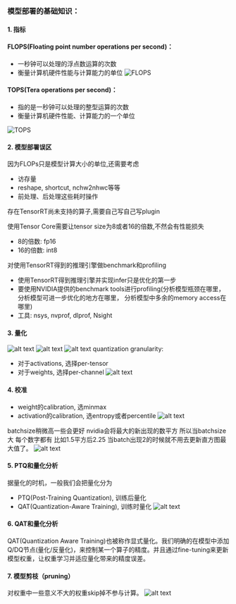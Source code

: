 ### **模型部署的基础知识：**
#### 1. 指标
#### FLOPS(Floating point number operations per second)：
- 一秒钟可以处理的浮点数运算的次数
- 衡量计算机硬件性能与计算能力的单位
![FLOPS](img/image.png)

#### TOPS(Tera operations per second)：
-  指的是一秒钟可以处理的整型运算的次数
-  衡量计算机硬件性能、计算能力的一个单位

![TOPS](img/image2.png)

#### 2. 模型部署误区
因为FLOPs只是模型计算大小的单位,还需要考虑
- 访存量
- reshape, shortcut, nchw2nhwc等等
- 前处理、后处理这些耗时操作

存在TensorRT尚未支持的算子,需要自己写自己写plugin

使用Tensor Core需要让tensor size为8或者16的倍数,不然会有性能损失
- 8的倍数:  fp16
- 16的倍数: int8

对使用TensorRT得到的推理引擎做benchmark和profiling
- 使用TensorRT得到推理引擎并实现infer只是优化的第一步
- 要使用NVIDIA提供的benchmark tools进行profiling(分析模型瓶颈在哪里，分析模型可进一步优化的地方在哪里， 分析模型中多余的memory access在哪里)
- 工具: nsys, nvprof, dlprof, Nsight

#### 3. 量化
![alt text](img/image3.png)
![alt text](img/image4.png)
![alt text](img/image5.png)
quantization granularity:
- 对于activations, 选择per-tensor
- 对于weights, 选择per-channel
![alt text](img/image6.png)

#### 4. 校准
- weight的calibration, 选minmax
- activation的calibration, 选entropy或者percentile
![alt text](img/image7.png)

batchsize稍微高一些会更好 nvidia会将最大的新出现的数平方 所以当batchsize大 每个数字都有 比如1.5平方后2.25 当batch出现2的时候就不用去更新直方图最大值了。
![alt text](img/image8.png)

#### 5. PTQ和量化分析
据量化的时机，一般我们会把量化分为
- PTQ(Post-Training Quantization),  训练后量化
- QAT(Quantization-Aware Training), 训练时量化
![alt text](img/image9.png)

#### 6. QAT和量化分析
QAT(Quantization Aware Training)也被称作显式量化。我们明确的在模型中添加Q/DQ节点(量化/反量化)，来控制某一个算子的精度。并且通过fine-tuning来更新模型权重，让权重学习并适应量化带来的精度误差。 

#### 7. 模型剪枝（pruning）
对权重中一些意义不大的权重skip掉不参与计算。
![alt text](img/image10.png)
